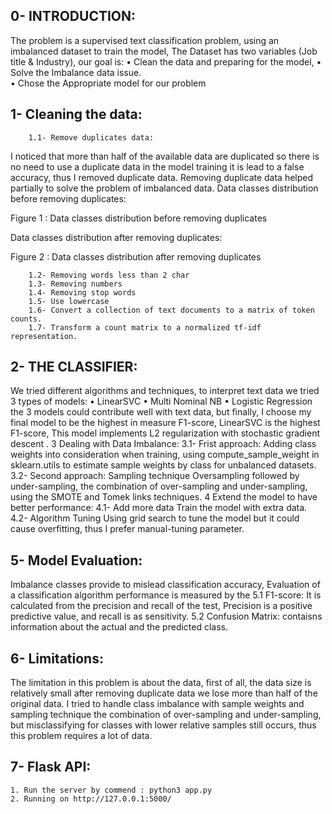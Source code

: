 ## 0- INTRODUCTION: 
The problem is a supervised text classification problem, using an imbalanced dataset to train the model, The Dataset has two variables (Job title & Industry), our goal is:
    • Clean the data and preparing for the model,
    • Solve the Imbalance data issue.	
    • Chose the Appropriate model for our problem


## 1- Cleaning the data:
        1.1- Remove duplicates data:
I noticed that more than half of the available data are duplicated so there is no need to use a duplicate data in the model training it is lead to a false accuracy, thus I removed duplicate data.
Removing duplicate data helped partially to solve the problem of imbalanced data.
Data classes distribution before removing duplicates:

Figure 1 : Data classes distribution before removing duplicates

Data classes distribution after removing duplicates:

Figure 2 : Data classes distribution after removing duplicates

        1.2- Removing words less than 2 char 
        1.3- Removing numbers 
        1.4- Removing stop words
        1.5- Use lowercase
        1.6- Convert a collection of text documents to a matrix of token counts.
        1.7- Transform a count matrix to a normalized tf-idf representation.



## 2- THE CLASSIFIER: 
We tried different algorithms and techniques, to interpret text data we tried 3 types of models:
    • LinearSVC
    • Multi Nominal NB
    • Logistic Regression
the 3 models could contribute well with text data, but finally, I choose my final model to be the highest in measure F1-score, LinearSVC is the highest F1-score, This model implements  L2 regularization with stochastic gradient descent  .
    3 Dealing with Data Imbalance:
        3.1- Frist approach:
Adding class weights into consideration when training, using compute_sample_weight in sklearn.utils to estimate sample weights by class for unbalanced datasets.
        3.2- Second approach:
Sampling technique Oversampling followed by under-sampling, the combination of over-sampling and under-sampling, using the SMOTE and Tomek links techniques.
    4 Extend the model to have better performance:
        4.1- Add more data 
Train the model with extra data.
        4.2- Algorithm Tuning
Using grid search to tune the model but it could cause overfitting, thus I prefer manual-tuning parameter.
 


## 5- Model Evaluation:
Imbalance classes provide to mislead classification accuracy, Evaluation of a classification algorithm performance is measured by the 
        5.1 F1-score:
It is calculated from the precision and recall of the test, Precision is a positive predictive value, and recall is as sensitivity.
        5.2 Confusion Matrix:
contaisns information about the actual and the predicted class.
## 6- Limitations:
The limitation in this problem is about the data, first of all, the data size is relatively small after removing duplicate data we lose more than half of the original data.
I tried to handle class imbalance with sample weights and sampling technique the combination of over-sampling and under-sampling, but misclassifying for classes with lower relative samples still occurs, thus this problem requires a lot of data.
## 7- Flask API:
    1. Run the server by commend : python3 app.py
    2. Running on http://127.0.0.1:5000/ 

